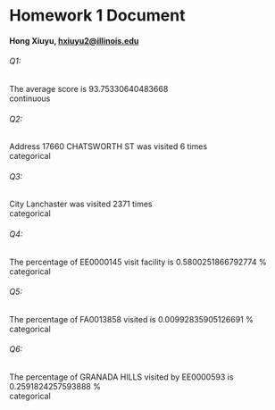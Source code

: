 # Homework 1 Document 
#### Hong Xiuyu, hxiuyu2@illinois.edu

###### Q1:
The average score is 93.75330640483668   
continuous

###### Q2: 
Address 17660 CHATSWORTH ST was visited 6 times   
categorical

###### Q3: 
City Lanchaster was visited 2371 times   
categorical

###### Q4: 
The percentage of EE0000145 visit facility is 0.5800251866792774 %   
categorical

###### Q5: 
The percentage of FA0013858 visited is 0.00992835905126691 %   
categorical

###### Q6: 
The percentage of GRANADA HILLS visited by EE0000593 is 0.2591824257593888 %   
categorical
